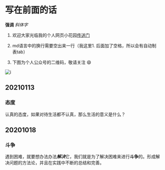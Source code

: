 # 写在前面的话

**强调** _斜体字_

1. 欢迎大家光临我的个人网页小花园[传送门](http://www.iqeix.icoc.cc/)

2. md语言中的换行需要空出来一行（我这里1. 后面加了空格，所以会有自动制表tab）

3. 下图为个人公众号的二维码，敬请关注 :smile:

![i](https://5579217.s21i.faiusr.com/2/ABUIABACGAAg9Lyx-AUohK_MiAcwlAI4lAI.jpg)

## 20210113

### 态度
   
认真的态度，如果对待生活都不认真，那么生活的意义是什么？ 
  
## 20201018

### 斗争

遇到困难，就要想办法办法***解决***它，我们就是为了解决困难来进行**斗争**的。形成解决问题的方法论，并且在实践中不断的总结和完善。






